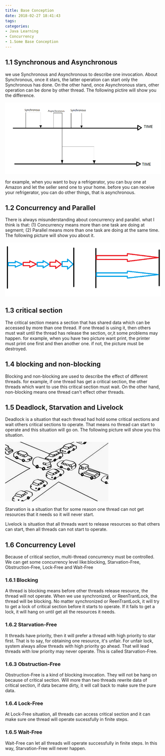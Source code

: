 ```yaml
---
title: Base Conception
date: 2018-02-27 18:41:43
tags:
categories:
- Java Learning
- Concurrency
- 1.Some Base Conception
---
```


## 1.1 Synchronous and Asynchronous
we use Synchronous and Asynchronous to describe one invocation. About Synchronous, once it stars, the latter operation can start only the Synchronous has done. On the other hand, once Asynchronous stars, other operation can be done by other thread. The following pictire will show you the difference.

![](Concurrency-Base-Conception/AandAs.png)

for example, when you want to buy a refrigerator, you can buy one at Amazon and let the seller send one to your home. before you can receive your refrigerator, you can do other things, that is asynchronous.

## 1.2 Concurrency and Parallel
There is always misunderstanding about concurrency and parallel. what I think is that: (1) Concurrency means more than one task are doing at segment; (2) Parallel means more than one task are doing at the same time. The following picture will show you about it.

![](Concurrency-Base-Conception/ConcurrencyandParallel.png)

## 1.3 critical section
The critical section means a section that has shared data which can be accessed by more than one thread. If one thread is using it, then others must wait until the thread has release the section, or,it some problems may happen. for example, when you have two picture want print, the printer must print one first and then another one. if not, the picture must be destroyed.

## 1.4 blocking and non-blocking
Blocking and non-blocking are used to describe the effect of different threads. for example, if one thread has get a critical section, the other threads which want to use this critical section must wait. On the other hand, non-blocking means one thread can't effect other threads.

## 1.5 Deadlock, Starvation and Livelock
Deadlock is a situation that each thread had hold some critical sections and wait others critical sections to operate. That means no thread can  start to operate and this situation will go on. The following picture will show you this situation.

![](Concurrency-Base-Conception/deadlock.jpg)

Starvation is a situation that for some reason one thread can not get resources that it needs so it will never start.

Livelock is situation that all threads want to release resources so that others can start, then all threads can not start to operate.

## 1.6 Concurrency Level
Because of critical section, multi-thread concurrency must be controlled. We can get some concurrency level like:blocking, Starvation-Free, Obstruction-Free, Lock-Free and Wait-Free

### 1.6.1 Blocking
A thread is blocking means before other threads release resource, the thread will not operate. When we use synchronized, or ReenTrantLock, the thread will be blocking.
No matter synchronized or ReenTrantLock, it will try to get a lock of critical section before it starts to operate. If it fails to get a lock, it will hang on until get all the resources it needs.

### 1.6.2 Starvation-Free
It threads have priority, then it will prefer a thread with high priority to star first. That is to say, for obtaining one resource, it's unfair. For unfair lock, system always allow threads with high priority go ahead. That will lead threads with low priority may never operate. This is called Starvation-Free.

### 1.6.3 Obstruction-Free
Obstruction-Free is a kind of blocking invocation. They will not be hang on because of critical section. Will more than two threads rewrite data of critical section, if data became dirty, it will call back to make sure the pure data.

### 1.6.4 Lock-Free
At Lock-Free situation, all threads can access critical section and it can make sure one thread will operate sucessfully in finite steps.

### 1.6.5 Wait-Free
Wait-Free can let all threads will operate successfully in finite steps. In this way, Starvation-Free will never happen.



